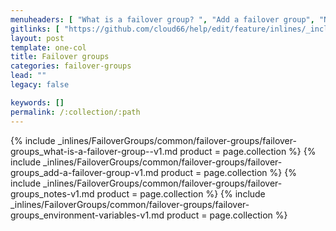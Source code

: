 ```yaml
---
menuheaders: [ "What is a failover group? ", "Add a failover group", "Notes", "Environment variables" ]
gitlinks: [ "https://github.com/cloud66/help/edit/feature/inlines/_includes/_inlines/FailoverGroups/common/failover-groups/failover-groups_what-is-a-failover-group--v1.md", "https://github.com/cloud66/help/edit/feature/inlines/_includes/_inlines/FailoverGroups/common/failover-groups/failover-groups_add-a-failover-group-v1.md", "https://github.com/cloud66/help/edit/feature/inlines/_includes/_inlines/FailoverGroups/common/failover-groups/failover-groups_notes-v1.md", "https://github.com/cloud66/help/edit/feature/inlines/_includes/_inlines/FailoverGroups/common/failover-groups/failover-groups_environment-variables-v1.md" ]
layout: post
template: one-col
title: Failover groups
categories: failover-groups
lead: ""
legacy: false

keywords: []
permalink: /:collection/:path
---
```




{% include _inlines/FailoverGroups/common/failover-groups/failover-groups_what-is-a-failover-group--v1.md  product = page.collection %}
{% include _inlines/FailoverGroups/common/failover-groups/failover-groups_add-a-failover-group-v1.md  product = page.collection %}
{% include _inlines/FailoverGroups/common/failover-groups/failover-groups_notes-v1.md  product = page.collection %}
{% include _inlines/FailoverGroups/common/failover-groups/failover-groups_environment-variables-v1.md  product = page.collection %}